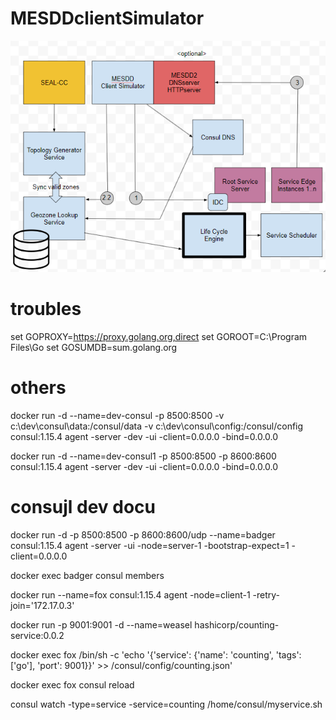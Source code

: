 # MESDDclientSimulator
![Alt text](image.png)


# troubles
set GOPROXY=https://proxy.golang.org,direct 
set GOROOT=C:\Program Files\Go
set GOSUMDB=sum.golang.org


# others
docker run -d --name=dev-consul -p 8500:8500 -v c:\dev\consul\data:/consul/data -v c:\dev\consul\config:/consul/config consul:1.15.4 agent -server -dev -ui -client=0.0.0.0 -bind=0.0.0.0

docker run -d --name=dev-consul1 -p 8500:8500 -p 8600:8600 consul:1.15.4 agent -server -dev -ui -client=0.0.0.0 -bind=0.0.0.0



# consujl dev docu
docker run -d -p 8500:8500 -p 8600:8600/udp --name=badger consul:1.15.4 agent -server -ui -node=server-1 -bootstrap-expect=1 -client=0.0.0.0

docker exec badger consul members

docker run --name=fox consul:1.15.4 agent -node=client-1 -retry-join='172.17.0.3'

docker run -p 9001:9001 -d --name=weasel hashicorp/counting-service:0.0.2

docker exec fox /bin/sh -c 'echo '{\'service\': {\'name\': \'counting\', \'tags\': [\'go\'], \'port\': 9001}}' >> /consul/config/counting.json'

docker exec fox consul reload


consul watch -type=service -service=counting /home/consul/myservice.sh